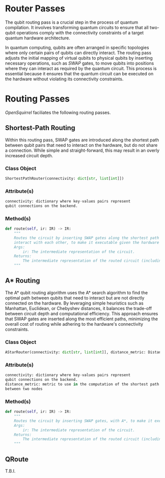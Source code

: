 # Router Passes

The qubit routing pass is a crucial step in the process of quantum compilation. It involves transforming quantum circuits to ensure that all two-qubit operations comply with the connectivity constraints of a target quantum hardware architecture.

In quantum computing, qubits are often arranged in specific topologies where only certain pairs of qubits can directly interact. The routing pass adjusts the initial mapping of virtual qubits to physical qubits by inserting necessary operations, such as _SWAP_ gates, to move qubits into positions where they can interact as required by the quantum circuit. This process is essential because it ensures that the quantum circuit can be executed on the hardware without violating its connectivity constraints.

# Routing Passes

_OpenSquirrel_ faciliates the following routing passes.

## Shortest-Path Routing

Within this routing pass, SWAP gates are introduced along the shortest path between qubit pairs that need to interact on the hardware, but do not share a connection. While simple and straight-forward, this may result in an overly increased circuit depth. 

### Class Object

```python
ShortestPathRouter(connectivity: dict[str, list[int]])
```

### Attribute(s)

```python
connectivity: dictionary where key-values pairs represent 
qubit connections on the backend.
```

### Method(s)

```python
def route(self, ir: IR) -> IR:
    """
    Routes the circuit by inserting SWAP gates along the shortest path between qubits which can not  # noqa: W291
    interact with each other, to make it executable given the hardware connectivity.
    Args:
        ir: The intermediate representation of the circuit.
    Returns:
        The intermediate representation of the routed circuit (including the additional SWAP gates).
    """
```

## A* Routing

The A* qubit routing algorithm uses the A* search algorithm to find the optimal path between qubits that need to interact but are not directly connected on the hardware. By leveraging simple heuristics such as Manhattan, Euclidean, or Chebyshev distances, it balances the trade-off between circuit depth and computational efficiency. This approach ensures that SWAP gates are inserted along the most efficient paths, minimizing the overall cost of routing while adhering to the hardware's connectivity constraints.

### Class Object

```python
AStarRouter(connectivity: dict[str, list[int]], distance_metric: DistanceMetric = None) 
```

### Attribute(s)

```python
connectivity: dictionary where key-values pairs represent 
qubit connections on the backend.
distance_metric: metric to use in the computation of the shortest path
between two nodes
```

### Method(s)

```python
def route(self, ir: IR) -> IR:
    """
    Routes the circuit by inserting SWAP gates, with A*, to make it executable given the hardware connectivity.
    Args:
        ir: The intermediate representation of the circuit.
    Returns:
        The intermediate representation of the routed circuit (including the additional SWAP gates).
    """
```

## QRoute 

T.B.I.